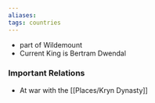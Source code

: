 ```yaml
---
aliases: 
tags: countries
---
```


- part of Wildemount
- Current King is Bertram Dwendal


### Important Relations
- At war with the [[Places/Kryn Dynasty]]